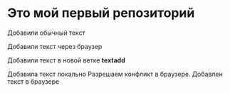 # Это мой первый репозиторий

Добавили обычный текст

Добавили текст через браузер

Добавили текст в новой ветке **textadd**

Добавила текст локально
Разрешаем конфликт в браузере. Добавлен текст в браузере

